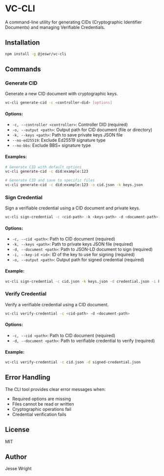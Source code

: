 # VC-CLI

A command-line utility for generating CIDs (Cryptographic Identifier Documents) and managing Verifiable Credentials.

## Installation

```bash
npm install -g @jeswr/vc-cli
```

## Commands

### Generate CID

Generate a new CID document with cryptographic keys.

```bash
vc-cli generate-cid -c <controller-did> [options]
```

#### Options:

- `-c, --controller <controller>`: Controller DID (required)
- `-o, --output <path>`: Output path for CID document (file or directory)
- `-k, --keys <path>`: Path to save private keys JSON file
- `--no-ed25519`: Exclude Ed25519 signature type
- `--no-bbs`: Exclude BBS+ signature type

#### Examples:

```bash
# Generate CID with default options
vc-cli generate-cid -c did:example:123

# Generate CID and save to specific files
vc-cli generate-cid -c did:example:123 -o cid.json -k keys.json
```

### Sign Credential

Sign a verifiable credential using a CID document and private keys.

```bash
vc-cli sign-credential -c <cid-path> -k <keys-path> -d <document-path> -i <key-id> -o <output-path>
```

#### Options:

- `-c, --cid <path>`: Path to CID document (required)
- `-k, --keys <path>`: Path to private keys JSON file (required)
- `-d, --document <path>`: Path to JSON-LD document to sign (required)
- `-i, --key-id <id>`: ID of the key to use for signing (required)
- `-o, --output <path>`: Output path for signed credential (required)

#### Example:

```bash
vc-cli sign-credential -c cid.json -k keys.json -d credential.json -i key-1 -o signed-credential.json
```

### Verify Credential

Verify a verifiable credential using a CID document.

```bash
vc-cli verify-credential -c <cid-path> -d <document-path>
```

#### Options:

- `-c, --cid <path>`: Path to CID document (required)
- `-d, --document <path>`: Path to verifiable credential to verify (required)

#### Example:

```bash
vc-cli verify-credential -c cid.json -d signed-credential.json
```

## Error Handling

The CLI tool provides clear error messages when:

- Required options are missing
- Files cannot be read or written
- Cryptographic operations fail
- Credential verification fails

## License

MIT

## Author

Jesse Wright
